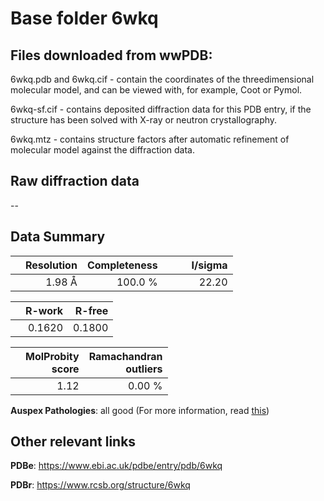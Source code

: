 # Base folder 6wkq

## Files downloaded from wwPDB:

6wkq.pdb and 6wkq.cif - contain the coordinates of the threedimensional molecular model, and can be viewed with, for example, Coot or Pymol.

6wkq-sf.cif - contains deposited diffraction data for this PDB entry, if the structure has been solved with X-ray or neutron crystallography.

6wkq.mtz - contains structure factors after automatic refinement of molecular model against the diffraction data.

## Raw diffraction data

--<br> 

## Data Summary
|   | Resolution | Completeness| I/sigma |
|---|-------------:|----------------:|--------------:|
|   |1.98 Å|100.0 %|<img width=50/>22.20|

|   | **R-work**| **R-free**   
|---|-------------:|----------------:|           
||  0.1620|  0.1800|

|   |**MolProbity<br>score**| **Ramachandran<br>outliers** 
|---|-------------:|----------------:|
||  1.12|  0.00 %|

**Auspex Pathologies**: all good (For more information, read [this](https://github.com/thorn-lab/coronavirus_structural_task_force/blob/master/pdb/methyltransferase-nsp10/SARS-CoV-2/6wkq/validation/auspex/6wkq_auspex_comments.txt))

 



## Other relevant links 
**PDBe**:  https://www.ebi.ac.uk/pdbe/entry/pdb/6wkq
 
**PDBr**: https://www.rcsb.org/structure/6wkq 

